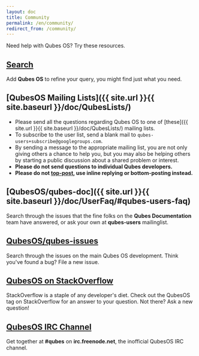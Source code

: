 ```yaml
---
layout: doc
title: Community
permalink: /en/community/
redirect_from: /community/
---
```


Need help with Qubes OS? Try these resources.

## [Search](https://duckduckgo.com/?q=Qubes+OS)

Add **Qubes OS** to refine your query, you might find just what you need.

## [QubesOS Mailing Lists]({{ site.url }}{{ site.baseurl }}/doc/QubesLists/)

-   Please send all the questions regarding Qubes OS to one of [these]({{ site.url }}{{ site.baseurl }}/doc/QubesLists/) mailing lists.
-   To subscribe to the user list, send a blank mail to `qubes-users+subscribe@googlegroups.com`.
-   By sending a message to the appropriate mailing list, you are not only giving others a chance to help you,
but you may also be helping others by starting a public discussion about a shared problem or interest.
-   **Please do not send questions to individual Qubes developers.**
-   **Please do not [top-post](https://en.wikipedia.org/wiki/Posting_style), use inline replying or bottom-posting instead.**

## [QubesOS/qubes-doc]({{ site.url }}{{ site.baseurl }}/doc/UserFaq/#qubes-users-faq)

Search through the issues that the fine folks on the **Qubes Documentation** team
have answered, or ask your own at **qubes-users** mailinglist.

## [QubesOS/qubes-issues](https://github.com/QubesOS/qubes-issues/issues)

Search through the issues on the main Qubes OS development. Think you've
found a bug? File a new issue.

## [QubesOS on StackOverflow](https://stackoverflow.com/questions/tagged/Qubes+OS)

StackOverflow is a staple of any developer's diet. Check out the QubesOS tag
on StackOverflow for an answer to your question. Not there? Ask a new
question!

## [QubesOS IRC Channel](irc:irc.freenode.net/qubes)

Get together at **#qubes** on **irc.freenode.net**, the inofficial
QubesOS IRC channel.
